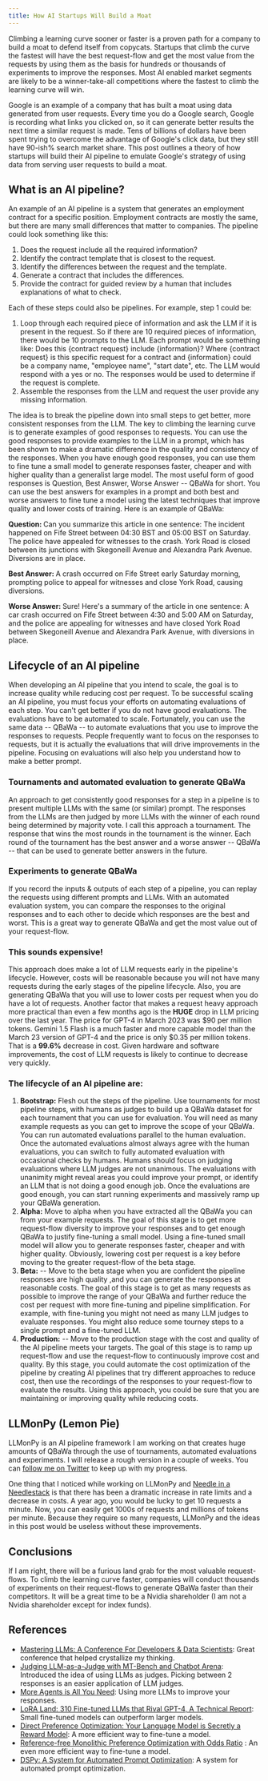 ```yaml
---
title: How AI Startups Will Build a Moat
---
```

Climbing a learning curve sooner or faster is a proven path for a company to build a moat to defend itself from
copycats. Startups that climb the curve the fastest will have the best request-flow and get the most value from the
requests by using them as the basis for hundreds or thousands of experiments to improve the responses. Most AI enabled
market segments are likely to be a winner-take-all competitions where the fastest to climb the learning curve will win.


Google is an example of a company that has built a moat using data generated from user requests. Every time you do a
Google search, Google is recording what links you clicked on, so it can generate better results the next time a similar
request is made.  Tens of billions of dollars have been spent trying to overcome the advantage of Google's click data,
but they still have 90-ish% search market share. This post outlines a theory of how startups will build their AI
pipeline to emulate Google's strategy of using data from serving user requests to build a moat. 


## What is an AI pipeline?
An example of an AI pipeline is a system that generates an employment contract for a specific position.
Employment contracts are mostly the same, but there are many small differences that matter to companies.  The pipeline
could look something like this:


1. Does the request include all the required information?
2. Identify the contract template that is closest to the request.
3. Identify the differences between the request and the template.
4. Generate a contract that includes the differences.
5. Provide the contract for guided review by a human that includes explanations of what to check.


Each of these steps could also be pipelines.  For example, step 1 could be:


1. Loop through each required piece of information and ask the LLM if it is present in the request. So if there are 10 required pieces of information, there would be 10 prompts to the LLM.  Each prompt would be something like: Does this {contract request} include {information}? Where {contract request} is this specific request for a contract and {information} could be a company name, "employee name", "start date", etc.  The LLM would respond with a yes or no.  The responses would be used to determine if the request is complete.
2. Assemble the responses from the LLM and request the user provide any missing information.


The idea is to break the pipeline down into small steps to get better, more
consistent responses from the LLM.  The key to climbing the learning curve is to generate examples of good responses to
requests.  You can use the good responses to provide examples to the LLM in a prompt, which has been shown to make a
dramatic difference in the quality and consistency of the responses.  When you have enough good responses, you can use
them to fine tune a small model to generate responses faster, cheaper and with higher quality than a generalist large model.
The most useful form of good responses is Question, Best Answer, Worse Answer -- QBaWa for short. You can use the best
answers for examples in a prompt and both best and worse answers to fine tune a model using the latest techniques that
improve quality and lower costs of training.  Here is an example of QBaWa:


<b>Question: </b>Can you summarize this article in one sentence: The incident happened on Fife Street between 04:30 BST and 05:00 BST on
Saturday. The police have appealed for witnesses to the crash. York Road is closed between its junctions with
Skegoneill Avenue and Alexandra Park Avenue. Diversions are in place.


<b>Best Answer: </b>
A crash occurred on Fife Street early Saturday morning, prompting police to appeal for witnesses and close York Road,
causing diversions.


<b>Worse Answer: </b>Sure! Here's a summary of the article in one sentence: A car crash occurred on Fife Street between 4:30 and 5:00 AM on
Saturday, and the police are appealing for witnesses and have closed York Road between Skegoneill Avenue and Alexandra
Park Avenue, with diversions in place.




## Lifecycle of an AI pipeline
When developing an AI pipeline that you intend to scale, the goal is to increase quality while reducing cost per request.
To be successful scaling an AI pipeline, you must focus your efforts on automating evaluations of each step.  You can't get
better if you do not have good evaluations.  The evaluations have to be automated to scale.  Fortunately, you can use
the same data -- QBaWa -- to automate evaluations that you use to improve the responses to requests.  People frequently
want to focus on the responses to requests, but it is actually the evaluations that will drive improvements in the
pipeline.  Focusing on evaluations will also help you understand how to make a better prompt.


### Tournaments and automated evaluation to generate QBaWa
An approach to get consistently good responses for a step in a pipeline is to present multiple LLMs with the
same (or similar) prompt.  The responses from the LLMs are then judged by more LLMs with the winner of each round being
determined by majority vote. I call this approach a tournament.  The response that wins the most rounds in the tournament
is the winner.  Each round of the tournament has the best answer and a worse answer -- QBaWa -- that can be used
to generate better answers in the future.


### Experiments to generate QBaWa
If you record the inputs & outputs of each step of a pipeline, you can replay the requests using different prompts and
LLMs.  With an automated evaluation system, you can compare the responses to the original responses and to each other to
decide which responses are the best and worst.  This is a great way to generate QBaWa and get the most value out
of your request-flow. 


### This sounds expensive!
This approach does make a lot of LLM requests early in the pipeline's lifecycle.  However, costs will be reasonable
because you will not have many requests during the early stages of the pipeline lifecycle. Also, you are generating QBaWa 
that you will use to lower costs per request when you do have a lot of requests.  Another factor that makes a request
heavy approach more practical than even a few months ago is the **HUGE** drop in LLM pricing over the last year.  The price
for GPT-4 in March 2023 was $90 per million tokens. Gemini 1.5 Flash is a much faster and more capable model than the
March 23 version of GPT-4 and the price is only $0.35 per million tokens.  That is a **99.6%** decrease in cost.  Given 
hardware and software improvements, the cost of LLM requests is likely to continue to decrease very quickly.


### The lifecycle of an AI pipeline are:
1. **Bootstrap:** Flesh out the steps of the pipeline.  Use tournaments for most pipeline steps, with humans as
  judges to build up a QBaWa dataset for each tournament that you can use for evaluation. You will need as many example
  requests as you can get to improve the scope of your QBaWa.  You can run automated evaluations parallel to the
  human evaluation.  Once the automated evaluations almost always agree with the human evaluations, you can switch to
  fully automated evaluation with occasional checks by humans.  Humans should focus on judging evaluations where LLM judges
  are not unanimous.  The evaluations with unanimity might reveal areas you could improve your prompt, or identify an LLM that is
  not doing a good enough job.  Once the evaluations are good enough, you can start running experiments and massively
  ramp up your QBaWa generation.
2. **Alpha:** Move to alpha when you have extracted all the QBaWa you can from your example requests.  The goal of this
  stage is to get more request-flow diversity to improve your responses and to get enough QBaWa to justify fine-tuning
  a small model.  Using a fine-tuned small model will allow you to generate responses faster, cheaper and with higher
  quality.   Obviously, lowering cost per request is a key before moving to the greater request-flow of the beta stage.
3. **Beta:** -- Move to the beta stage when you are confident the pipeline responses are high quality ,and you can generate
  the responses at reasonable costs.  The goal of this stage is to get as many requests as possible to improve the range
  of your QBaWa and further reduce the cost per request with more fine-tuning and pipeline simplification.  For example,
  with fine-tuning you might not need as many LLM judges to evaluate responses.  You might also reduce some tourney steps
  to a single prompt and a fine-tuned LLM. 
4. **Production:** -- Move to the production stage with the cost and quality of the AI pipeline meets your targets.  The
  goal of this stage is to ramp up request-flow and use the request-flow to continuously improve cost and quality.  By
  this stage, you could automate the cost optimization of the pipeline by creating AI pipelines that try different
  approaches to reduce cost, then use the recordings of the responses to your request-flow to evaluate the results. Using
  this approach, you could be sure that you are maintaining or improving quality while reducing costs.


## LLMonPy (Lemon Pie)
LLMonPy is an AI pipeline framework I am working on that creates huge amounts of QBaWa through the use of
tournaments, automated evaluations and experiments. I will release a rough version in a couple of weeks.  You can
[follow me on Twitter](https://x.com/sftombu) to keep up with my progress. 


One thing that I noticed while working on LLMonPy and [Needle in a Needlestack](https://nian.llmonpy.ai/)
is that there has been a dramatic increase in rate limits and a decrease in costs.  A year ago, you would be lucky to get 10
requests a minute.  Now, you can easily get 1000s of requests and millions of tokens per minute.  Because they require so many
requests, LLMonPy and the ideas in this post would be useless without these improvements.


## Conclusions
If I am right, there will be a furious land grab for the most valuable request-flows.  To climb the learning curve faster,
companies will conduct thousands of experiments on their request-flows to generate QBaWa faster than their competitors.
It will be a great time to be a Nvidia shareholder (I am not a Nvidia shareholder except for index funds).


## References
* [Mastering LLMs: A Conference For Developers & Data Scientists](https://maven.com/parlance-labs/fine-tuning?cohortSlug=): Great conference that helped crystallize my thinking.
* [Judging LLM-as-a-Judge with MT-Bench and Chatbot Arena](https://arxiv.org/abs/2306.05685): Introduced the idea of using LLMs as judges. Picking between 2 responses is an easier application of LLM judges.
* [More Agents is All You Need](https://arxiv.org/html/2402.05120v1): Using more LLMs to improve your responses.
* [LoRA Land: 310 Fine-tuned LLMs that Rival GPT-4, A Technical Report](https://arxiv.org/abs/2405.00732): Small fine-tuned models can outperform larger models.
* [Direct Preference Optimization: Your Language Model is Secretly a Reward Model](https://arxiv.org/abs/2305.18290): A more efficient way to fine-tune a model.
* [Reference-free Monolithic Preference Optimization with Odds Ratio](https://arxiv.org/html/2403.07691v1) : An even more efficient way to fine-tune a model.
* [DSPy: A System for Automated Prompt Optimization](https://github.com/stanfordnlp/dspy): A system for automated prompt optimization.

